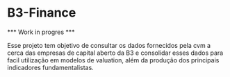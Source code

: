 # B3-Finance

*** Work in progres ***

Esse projeto tem objetivo de consultar os dados fornecidos pela cvm a cerca das empresas de capital aberto da B3 e consolidar esses dados para facil utilização em modelos de valuation, além da produção dos principais indicadores fundamentalistas.

